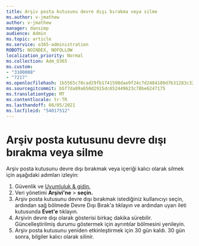 ```yaml
---
title: Arşiv posta kutusunu devre dışı bırakma veya silme
ms.author: v-jmathew
author: v-jmathew
manager: dansimp
audience: Admin
ms.topic: article
ms.service: o365-administration
ROBOTS: NOINDEX, NOFOLLOW
localization_priority: Normal
ms.collection: Adm_O365
ms.custom:
- "3100008"
- "7217"
ms.openlocfilehash: 1b5565c70cad29fb1741598dae9f24c7d2484180d7b31283c32894fa3c16139d
ms.sourcegitcommit: b5f7da89a650d2915dc652449623c78be6247175
ms.translationtype: MT
ms.contentlocale: tr-TR
ms.lasthandoff: 08/05/2021
ms.locfileid: "54017512"
---
```

# <a name="disable-or-delete-an-archive-mailbox"></a>Arşiv posta kutusunu devre dışı bırakma veya silme

Arşiv posta kutusunu devre dışı bırakmak veya içeriği kalıcı olarak silmek için aşağıdaki adımları izleyin:

1. Güvenlik ve [Uyumluluk & gidin.]( https://go.microsoft.com/fwlink/p/?linkid=2077143)
2. Veri yönetimi **Arşivi'ne**  >  **seçin.**
3. Arşiv posta kutusunu devre dışı bırakmak istediğiniz kullanıcıyı seçin, ardından  sağ bölmede Devre Dışı Bırak'a tıklayın ve ardından uyarı ileti kutusunda **Evet'e** tıklayın.
4. Arşivin devre dışı olarak gösterisi birkaç dakika sürebilir. Güncelleştirilmiş durumu göstermek için ayrıntılar bölmesini yenileyin.
5. Arşiv posta kutusunu yeniden etkinleştirmek için 30 gün kaldı. 30 gün sonra, bilgiler kalıcı olarak silinir.
